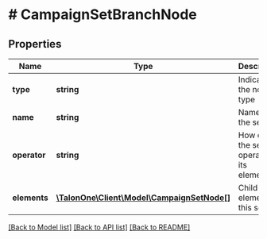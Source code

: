 # # CampaignSetBranchNode

## Properties

Name | Type | Description | Notes
------------ | ------------- | ------------- | -------------
**type** | **string** | Indicates the node type | 
**name** | **string** | Name of the set | 
**operator** | **string** | How does the set operates on its elements | 
**elements** | [**\TalonOne\Client\Model\CampaignSetNode[]**](CampaignSetNode.md) | Child elements of this set | 

[[Back to Model list]](../../README.md#documentation-for-models) [[Back to API list]](../../README.md#documentation-for-api-endpoints) [[Back to README]](../../README.md)


